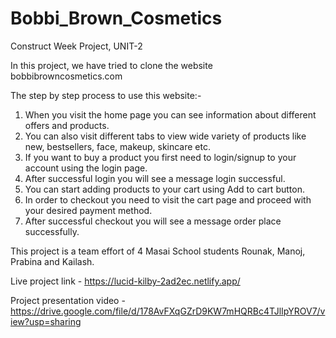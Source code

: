 # Bobbi_Brown_Cosmetics
Construct Week Project, UNIT-2

In this project, we have tried to clone the website bobbibrowncosmetics.com

The step by step process to use this website:-
1. When you visit the home page you can see information about different offers and products.
2. You can also visit different tabs to view wide variety of products like new, bestsellers, face, makeup, skincare etc.
3. If you want to buy a product you first need to login/signup to your account using the login page.
4. After successful login you will see a message login successful. 
5. You can start adding products to your cart using Add to cart button.
6. In order to checkout you need to visit the cart page and proceed with your desired payment method.
7. After successful checkout you will see a message order place successfully.

This project is a team effort of 4 Masai School students Rounak, Manoj, Prabina and Kailash.

Live project link - https://lucid-kilby-2ad2ec.netlify.app/

Project presentation video - https://drive.google.com/file/d/178AvFXqGZrD9KW7mHQRBc4TJlIpYROV7/view?usp=sharing
